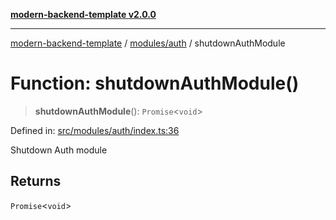 [**modern-backend-template v2.0.0**](../../../README.md)

***

[modern-backend-template](../../../modules.md) / [modules/auth](../README.md) / shutdownAuthModule

# Function: shutdownAuthModule()

> **shutdownAuthModule**(): `Promise`\<`void`\>

Defined in: [src/modules/auth/index.ts:36](https://github.com/maemreyo/saas-4cus-nodejs/blob/1a77de11cd6eaefe66c31c7f5de281673fc25ce5/src/modules/auth/index.ts#L36)

Shutdown Auth module

## Returns

`Promise`\<`void`\>
